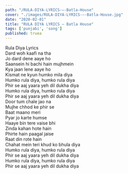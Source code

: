 ```yaml
---
path: "/RULA-DIYA-LYRICS-–-Batla-House"
cover: "./images/RULA-DIYA-LYRICS-–-Batla-House.jpg"
date: "2020-02-01"
title: "RULA DIYA LYRICS – Batla House"
tags: ['punjabi', 'song']
published: truea
---
```

  
Rula Diya Lyrics  
Dard woh kaafi na tha  
Jo dard dene aaye ho  
Saansein hi bachi hain mujhmein  
Kya jaan lene aaye ho  
Kismat ne kyun humko mila diya  
Humko rula diya, humko rula diya  
Phir se aaj yaara yeh dil dukha diya  
Humko rula diya, humko rula diya  
Phir se aaj yaara yeh dil dukha diya  
Door tum chale jao na  
Mujhe chhod ke phir se  
Baat maano meri  
Pyar jo karte humse  
Haaye bin tere vaise bhi  
Zinda kahan hote hain  
Phirte hain paagal jaise  
Raat din rote hain  
Chahat mein teri khud ko bhula diya  
Humko rula diya, humko rula diya  
Phir se aaj yaara yeh dil dukha diya  
Humko rula diya, humko rula diya  
Phir se aaj yaara yeh dil dukha diya  

